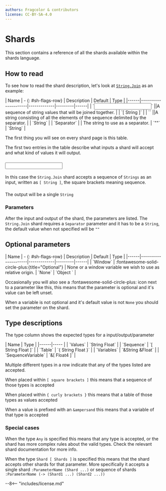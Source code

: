 ```yaml
---
authors: Fragcolor & contributors
license: CC-BY-SA-4.0
---
```


# Shards

This section contains a reference of all the shards available within the shards language.

## How to read

To see how to read the shard description, let's look at [`String.Join`](./String/Join) as an example:

<div class="sh-parameters" markdown="1">
| Name | - {: #sh-flags-row} | Description | Default | Type |
|------|---------------------|-------------|---------|------|
| `<input>` ||A sequence of string values that will be joined together. | | `[ String ]` |
| `<output>` ||A string consisting of all the elements of the sequence delimited by the separator. | | `String` |
| `Separator` |  | The string to use as a separator. | `""` | `String` |
</div>

The first thing you will see on every shard page is this table.

The first two entries in the table describe what inputs a shard will accept and what kind of values it will output.

### <input>

In this case the `String.Join` shard accepts a sequence of `Strings` as an input, written as `[ String ]`, the square brackets meaning sequence.

### <output>

The output will be a single `String`

### Parameters

After the input and output of the shard, the parameters are listed. The `String.Join` shard requires a `Separator` parameter and it has to be a `String`, the default value when not specified will be `""`


## Optional parameters

<div class="sh-parameters" markdown="1">
| Name | - {: #sh-flags-row} | Description | Default | Type |
|------|---------------------|-------------|---------|------|
| `Window` | :fontawesome-solid-circle-plus:{title="Optional"}  | None or a window variable we wish to use as relative origin. | `None` | `Object ` |
</div>

Occasionally you will also see a :fontawesome-solid-circle-plus: icon next to a parameter like this, this means that the parameter is optional and it's value can be left unset.

When a variable is not optional and it's default value is not `None` you should set the parameter on the shard.

## Type descriptions

The type column shows the expected types for a input/output/parameter

<div class="sh-parameters" markdown="1">
| Name | Type |
|------|----- |
| `Values` | `String Float` |
| `Sequence` | `[ String Float ]` |
| `Table` | `{ String Float }` |
| `Variables` | `&String &Float` |
| `SequenceVariable` | `&[ Float4 ]` |
</div>

Multiple different types in a row indicate that any of the types listed are accepted.

When placed within `[ square brackets ]` this means that a sequence of those types is accepted

When placed within `{ curly brackets }` this means that a table of those types as values accepted

When a value is prefixed with an `&ampersand` this means that a variable of that type is accepted

### Special cases

When the type `Any` is specified this means that any type is accepted, or the shard has more complex rules about the valid types. Check the relevant shard documentation for more info.

When the type `Shard [ Shards ]` is specified this means that the shard accepts other shards for that parameter. More specifically it accepts a single shard `:ParameterName (Shard ...)` or sequence of shards `:ParameterName (-> (Shard1 ...) (Shard2 ...))`

--8<-- "includes/license.md"
